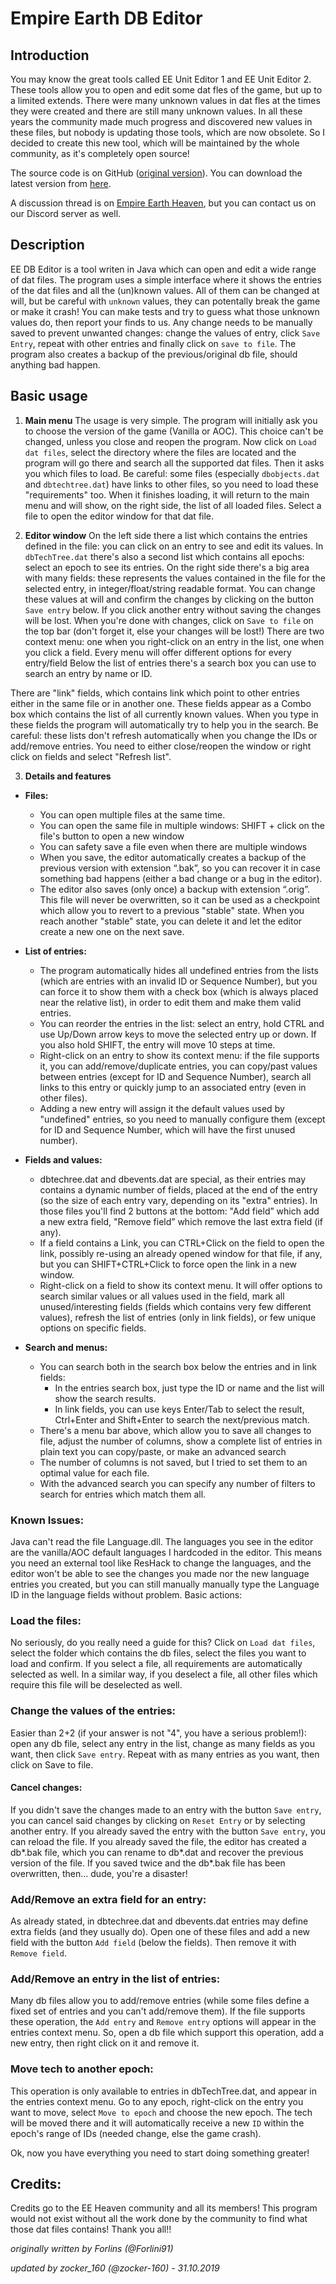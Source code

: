 # Empire Earth DB Editor
## Introduction

You may know the great tools called EE Unit Editor 1 and EE Unit Editor 2.
These tools allow you to open and edit some dat fles of the game, but up to a limited extends.
There were many unknown values in dat fles at the times they were created and there are still many unknown values.
In all these years the community made much progress and discovered new values in these files, but nobody is updating those
tools, which are now obsolete.
So I decided to create this new tool, which will be maintained by the whole community, as it's completely open source!

The source code is on GitHub ([original version](https://github.com/Forlini91/Empire-Earth---DB-Editor)).
You can download the latest version from [here](https://github.com/EE-modders/Empire-Earth---DB-Editor/releases).

A discussion thread is on [Empire Earth Heaven](http://ee.heavengames.com/cgi-bin/forums/display.cgi?action=ct&f=3,38362,,365), but you can contact us on our Discord server as well.

## Description

EE DB Editor is a tool writen in Java which can open and edit a wide range of dat files.
The program uses a simple interface where it shows the entries of the dat files and all the (un)known values.
All of them can be changed at will, but be careful with `unknown` values, they can potentally break the game or make it crash!
You can make tests and try to guess what those unknown values do, then report your finds to us.
Any change needs to be manually saved to prevent unwanted changes: change the values of entry, click `Save Entry`, repeat with other entries and finally click on `save to file`.
The program also creates a backup of the previous/original db file, should anything bad happen.

## Basic usage
1. **Main menu**
The usage is very simple.
The program will initially ask you to choose the version of the game (Vanilla or AOC). This choice can't be changed, unless you close and reopen the program.
Now click on `Load dat files`, select the directory where the files are located and the program will go there and search all the supported dat files.
Then it asks you which files to load. Be careful: some files (especially `dbobjects.dat` and `dbtechtree.dat`) have links to other files, so you need to load these "requirements" too.
When it finishes loading, it will return to the main menu and will show, on the right side, the list of all loaded files.
Select a file to open the editor window for that dat file.

2. **Editor window**
On the left side there a list which contains the entries defined in the file: you can click on an entry to see and edit its values.
In `dbTechTree.dat` there's also a second list which contains all epochs: select an epoch to see its entries.
On the right side there's a big area with many fields: these represents the values contained in the file for the selected entry, in integer/float/string readable format. You can change these values at will and confirm the changes by clicking on the button `Save entry` below. If you click another entry without saving the changes will be lost.
When you're done with changes, click on `Save to file` on the top bar (don't forget it, else your changes will be lost!)
There are two context menu: one when you right-click on an entry in the list, one when you click a field.
Every menu will offer different options for every entry/field
Below the list of entries there's a search box you can use to search an entry by name or ID.

There are "link" fields, which contains link which point to other entries either in the same file or in another one.
These fields appear as a Combo box which contains the list of all currently known values.
When you type in these fields the program will automatically try to help you in the search. Be careful: these lists don't refresh automatically when you change the IDs or add/remove entries.
You need to either close/reopen the window or right click on fields and select "Refresh list".

3. **Details and features**
- **Files:**
    - You can open multiple files at the same time.
    - You can open the same file in multiple windows: SHIFT + click on the file's button to open a new window
    - You can safety save a file even when there are multiple windows
    - When you save, the editor automatically creates a backup of the previous version with extension “.bak”, so you can recover it in case something bad happens (either a bad change or a bug in the editor).
    - The editor also saves (only once) a backup with extension “.orig”. This file will never be overwritten, so it can be used as a checkpoint which allow you to revert to a previous "stable" state. When you reach another "stable" state, you can delete it and let the editor create a new one on the next save.
- **List of entries:**
    - The program automatically hides all undefined entries from the lists (which are entries with an invalid ID or Sequence Number), but you can force it to show them with a check box (which is always placed near the relative list), in order to edit them and make them valid entries.
    - You can reorder the entries in the list: select an entry, hold CTRL and use Up/Down arrow keys to move the selected entry up or down. If you also hold SHIFT, the entry will move 10 steps at time.
    - Right-click on an entry to show its context menu: if the file supports it, you can add/remove/duplicate entries, you can copy/past values between entries (except for ID and Sequence Number), search all links to this entry or quickly jump to an associated entry (even in other files).
    - Adding a new entry will assign it the default values used by "undefined" entries, so you need to manually configure them (except for ID and Sequence Number, which will have the first unused number).

- **Fields and values:**
    - dbtechree.dat and dbevents.dat are special, as their entries may contains a dynamic number of fields, placed at the end of the entry (so the size of each entry vary, depending on its "extra" entries). In those files you'll find 2 buttons at the bottom: "Add field” which add a new extra field, "Remove field” which remove the last extra field (if any).
    - If a field contains a Link, you can CTRL+Click on the field to open the link, possibly re-using an already opened window for that file, if any, but you can SHIFT+CTRL+Click to force open the link in a new window.
    - Right-click on a field to show its context menu. It will offer options to search similar values or all values used in the field, mark all unused/interesting fields (fields which contains very few different values), refresh the list of entries (only in link fields), or few unique options on specific fields.
- **Search and menus:**
    - You can search both in the search box below the entries and in link fields:
        - In the entries search box, just type the ID or name and the list will show the search results.
        - In link fields, you can use keys Enter/Tab to select the result, Ctrl+Enter and Shift+Enter to search the next/previous match.
    - There's a menu bar above, which allow you to save all changes to file, adjust the number of columns, show a complete list of entries in plain text you can copy/paste, or make an advanced search
    - The number of columns is not saved, but I tried to set them to an optimal value for each file.
    - With the advanced search you can specify any number of filters to search for entries which match them all.



### Known Issues:
Java can't read the file Language.dll. The languages you see in the editor are the vanilla/AOC default languages I hardcoded in the editor. This means you need an external tool like ResHack to change the languages, and the editor won't be able to see the changes you made nor the new language entries you created, but you can still manually manually type the Language ID in the language fields without problem.
Basic actions:

### Load the files:
No seriously, do you really need a guide for this? Click on `Load dat files`, select the folder which contains the db files, select the files you want to load and confirm. If you select a file, all requirements are automatically selected as well. In a similar way, if you deselect a file, all other files which require this file will be deselected as well.

### Change the values of the entries:
Easier than 2+2 (if your answer is not "4", you have a serious problem!): open any db file, select any entry in the list, change as many fields as you want, then click `Save entry`. Repeat with as many entries as you want, then click on Save to file.

#### Cancel changes:
If you didn't save the changes made to an entry with the button `Save entry`, you can cancel said changes by clicking on `Reset Entry` or by selecting another entry.
If you already saved the entry with the button `Save entry`, you can reload the file.
If you already saved the file, the editor has created a db*.bak file, which you can rename to db*.dat and recover the previous version of the file. If you saved twice and the db*.bak file has been overwritten, then… dude, you're a disaster!

### Add/Remove an extra field for an entry:
As already stated, in dbtechree.dat and dbevents.dat entries may define extra fields (and they usually do).
Open one of these files and add a new field with the button `Add field` (below the fields). Then remove it with `Remove field`.

### Add/Remove an entry in the list of entries:
Many db files allow you to add/remove entries (while some files define a fixed set of entries and you can't add/remove them).
If the file supports these operation, the `Add entry` and `Remove entry` options will appear in the entries context menu.
So, open a db file which support this operation, add a new entry, then right click on it and remove it.

### Move tech to another epoch:
This operation is only available to entries in dbTechTree.dat, and appear in the entries context menu.
Go to any epoch, right-click on the entry you want to move, select `Move to epoch` and choose the new epoch.
The tech will be moved there and it will automatically receive a new `ID` within the epoch's range of IDs (needed change, else the game crash).

Ok, now you have everything you need to start doing something greater!

## Credits:
Credits go to the EE Heaven community and all its members!
This program would not exist without all the work done by the community to find what those dat files contains!
Thank you all!!

_originally written by Forlins (@Forlini91)_

_updated by zocker_160 (@zocker-160) - 31.10.2019_